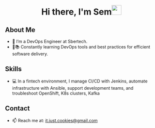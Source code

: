 <h1 align="center">Hi there, I'm Sem<img src="https://github.com/blackcater/blackcater/raw/main/images/Hi.gif"/ height="32" width="32"></h1>

## About Me
- 🔭 I’m a DevOps Engineer at Sbertech.<br>
- 🚀📚 Constantly learning DevOps tools and best practices for efficient software delivery.<br>

## Skills
- 💻 In a fintech environment, I manage CI/CD with Jenkins, automate infrastructure with Ansible, support development teams, and troubleshoot OpenShift, K8s clusters, Kafka<br>

## Contact
- 📫 Reach me at: [it.just.cookies@gmail.com](mailto:it.just.cookies@gmail.com)
